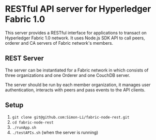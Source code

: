 # RESTful API server for Hyperledger Fabric 1.0

This server provides a RESTful interface for applications to transact on Hyperledger Fabric 1.0 network. It uses Node.js SDK API to call peers, orderer and CA servers of Fabric network's members.

## REST Server

The server can be instantiated for a Fabric network in which consists of three organizations and one Orderer and one CouchDB server.

The server should be run by each member organization, it manages user authentication, interacts with peers and pass events to the API clients.

## Setup

1. `git clone git@github.com:Simon-Li/fabric-node-rest.git`
2. `cd fabric-node-rest`
3. `./runApp.sh`
4. `./testAPIs.sh` (when the server is running)

